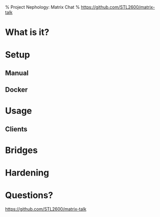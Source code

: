 % Project Nephology: Matrix Chat
% https://github.com/STL2600/matrix-talk

# What is it?

# Setup

## Manual

## Docker

# Usage

## Clients

# Bridges

# Hardening

# Questions?

https://github.com/STL2600/matrix-talk
